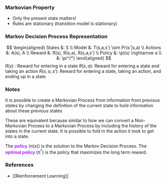 ### Markovian Property
- Only the present state matters!
- Rules are stationary (transition model is stationary)
### Markov Decision Process Representation
$$
\begin{aligned} 
States &: S \\
Model &: T(s,a,s') \sim Pr(s'|s,a) \\
Actions &: A(s), A \\
Reward &: R(s), R(s,a), R(s,a,s') \\
Policy &: \pi(s) \rightarrow a \\
&: \pi^{*}
\end{aligned} 
$$
$R(s)$ : Reward for entering in a state
$R(s,a)$: Reward for entering a state and taking an action
$R(s,a,s')$: Reward for entering a state, taking an action, and ending up in a state

### Notes
It is possible to create a Markovian Process from information from previous states by changing the definition of the current state to hold information about these previous states 

These are equivalent because similar to how we can convert a Non-Markovian Process to a Markovian Process by including the history of the states in the current state. It is possible to fold in the action it took to get into a state.

The <span style="font-weight:bold; color:rgb(184, 31, 255)">policy</span> $(\pi(s))$ is the solution to the Markov Decision Process. The<span style="font-weight:bold; color:rgb(184, 31, 255)"> optimal policy </span>$(\pi^{*})$ is the policy that maximizes the long term reward.

### References
- [[Reinforcement Learning]]



